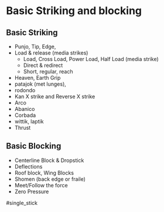   
# Basic Striking and blocking
## Basic Striking
- Punjo, Tip, Edge,
- Load & release (media strikes)
	- Load, Cross Load, Power Load, Half Load (media strike)
	- Direct & redirect
	- Short, regular, reach
- Heaven, Earth Grip
- patajok (met lunges), 
- rodondo
- Kan X strike and Reverse X strike
- Arco
- Abanico
- Corbada
- wittik, laptik
- Thrust

## Basic Blocking
- Centerline Block & Dropstick
- Deflections
- Roof block, Wing Blocks
- Shomen (back edge or fraile)
- Meet/Follow the force
- Zero Pressure


#single_stick 